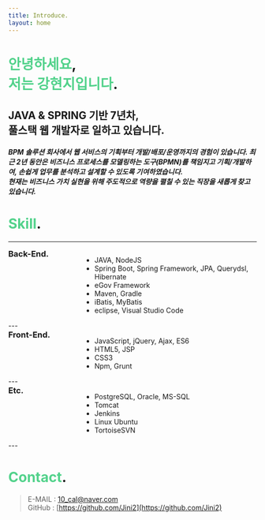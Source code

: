 ```yaml
---
title: Introduce.
layout: home
---
```


<style type='text/css'>
  .green-emp { color:#52d28b; }
  .skill-section h3 {
      margin-top: 0;
      margin-bottom: 0;
  }
  .skill-section .left {
      float: left;
      width: 30%;
  }

  .skill-section .right {
      float: left;
      width: 70%;
  }
</style>

# <span class="green-emp">안녕하세요</span>,<span class="green-emp"><br>저는 강현지입니다</span>.    

## JAVA & SPRING 기반 7년차, <br>풀스택 웹 개발자로 일하고 있습니다.
##### BPM 솔루션 회사에서 웹 서비스의 기획부터 개발/배포/운영까지의 경험이 있습니다. 최근 2년 동안은 비즈니스 프로세스를 모델링하는 도구(BPMN)를 책임지고 기획/개발하여, 손쉽게 업무를 분석하고 설계할 수 있도록 기여하였습니다. <br> 현재는 비즈니스 가치 실현을 위해 주도적으로 역량을 펼칠 수 있는 직장을 새롭게 찾고 있습니다.

# <span class="green-emp">Skill</span>. 
---
<div class="flex skill-section">
    <div class="left">
        <h3>Back-End.</h3>
    </div>
    <div class="right">
        <ul>
            <li>JAVA, NodeJS</li>
            <li>Spring Boot, Spring Framework, JPA, Querydsl, Hibernate</li>
            <li>eGov Framework</li>
            <li>Maven, Gradle</li>
            <li>iBatis, MyBatis</li>
            <li>eclipse, Visual Studio Code</li>
        </ul>
    </div>
</div>
---
<div class="flex skill-section">
    <div class="left">
        <h3>Front-End.</h3>
    </div>
    <div class="right">
        <ul>
            <li>JavaScript, jQuery, Ajax, ES6</li>
            <li>HTML5, JSP</li>
            <li>CSS3</li>
            <li>Npm, Grunt</li>
        </ul>
    </div>
</div>
---
<div class="flex skill-section">
    <div class="left">
        <h3>Etc.</h3>
    </div>
    <div class="right">
        <ul>
            <li>PostgreSQL, Oracle, MS-SQL</li>
            <li>Tomcat</li>
            <li>Jenkins</li>
            <li>Linux Ubuntu</li>
            <li>TortoiseSVN</li>
        </ul>
    </div>
</div>
---



# <span class="green-emp">Contact</span>. 

> E-MAIL : <10_cal@naver.com>  
> GitHub : [https://github.com/Jini2](https://github.com/Jini2)